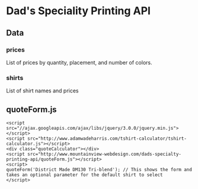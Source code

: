 # Dad's Speciality Printing API

## Data

### prices

List of prices by quantity, placement, and number of colors.

### shirts

List of shirt names and prices

## quoteForm.js

```
<script src="//ajax.googleapis.com/ajax/libs/jquery/3.0.0/jquery.min.js"></script>
<script src="http://www.adamwadeharris.com/tshirt-calculator/tshirt-calculator.js"></script>
<div class="quoteCalculator"></div>
<script src="http://www.mountainview-webdesign.com/dads-specialty-printing-api/quoteForm.js"></script>
<script>
quoteForm('District Made DM130 Tri-blend'); // This shows the form and takes an optional parameter for the default shirt to select
</script>
```
